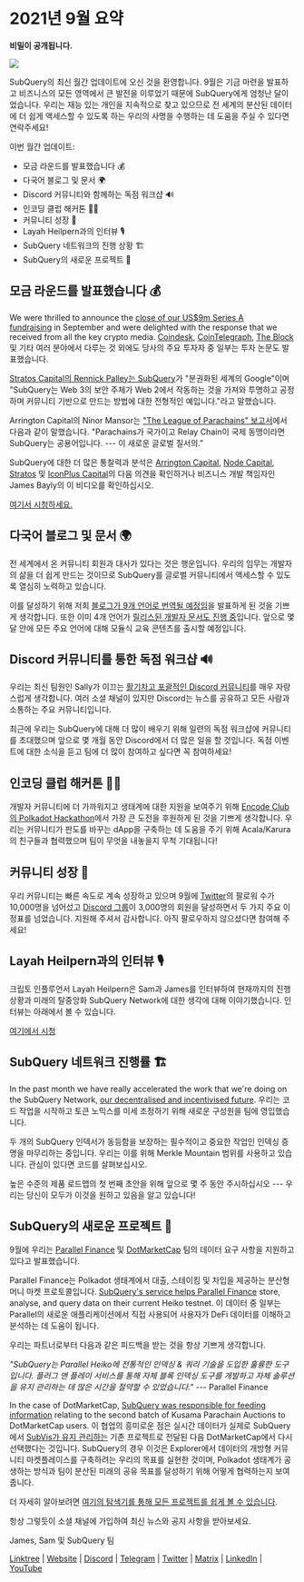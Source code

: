 # 2021년 9월 요약

**비밀이 공개됩니다.**

![](https://miro.medium.com/max/700/1*nU7PnYFMR6MMBfccYE_Ujg.png)

SubQuery의 최신 월간 업데이트에 오신 것을 환영합니다. 9월은 기금 마련을 발표하고 비즈니스의 모든 영역에서 큰 발전을 이루었기 때문에 SubQuery에게 엄청난 달이었습니다. 우리는 재능 있는 개인을 지속적으로 찾고 있으므로 전 세계의 분산된 데이터에 더 쉽게 액세스할 수 있도록 하는 우리의 사명을 수행하는 데 도움을 주실 수 있다면 연락주세요!

이번 월간 업데이트:

- 모금 라운드를 발표했습니다 💰
- 다국어 블로그 및 문서 🌍
- Discord 커뮤니티와 함께하는 독점 워크샵 🔊
- 인코딩 클럽 해커톤 👩‍🎓
- 커뮤니티 성장 🚀
- Layah Heilpern과의 인터뷰 🎙
- SubQuery 네트워크의 진행 상황 🏗
- SubQuery의 새로운 프로젝트 🤝

## 모금 라운드를 발표했습니다 💰

We were thrilled to announce the [close of our US$9m Series A fundraising](../blogs/20210908-SubQuery-Announces-US%249-Million-Funding-Round.md) in September and were delighted with the response that we received from all the key crypto media. [Coindesk](https://www.coindesk.com/business/2021/09/08/subquery-gets-9m-in-series-a-to-improve-access-to-blockchain-data-on-polkadot/), [CoinTelegraph](https://cointelegraph.com/news/subquery-raises-9m-for-polkadot-data-protocol), [The Block](https://www.theblockcrypto.com/post/116915/subquery-indexing-protocol-polkadot-funding-saft) 및 기타 여러 분야에서 다루는 것 외에도 당사의 주요 투자자 중 일부는 투자 논문도 발표했습니다.

[Stratos Capital의 Rennick Palley는 SubQuery](https://medium.com/stratos-technologies/the-google-of-the-decentralized-world-our-investment-in-subquery-e6e7d949b00a)가 "분권화된 세계의 Google"이며 "SubQuery는 Web 3의 보안 주체가 Web 2에서 작동하는 것을 가져와 투명하고 공정하며 커뮤니티 기반으로 만드는 방법에 대한 전형적인 예입니다."라고 말했습니다.

Arrington Capital의 Ninor Mansor는 ["The League of Parachains" 보고서](https://arringtonxrpcapital.com/2021/09/17/the-league-of-parachains-polkadot/)에서 다음과 같이 말했습니다. "Parachains가 국가이고 Relay Chain이 국제 동맹이라면 SubQuery는 공용어입니다. --- 이 새로운 글로벌 질서의."

SubQuery에 대한 더 많은 통찰력과 분석은 [Arrington Capital](https://arringtonxrpcapital.com/2021/09/08/building-the-multi-chain-world-announcing-our-investment-into-subquery/), [Node Capital](https://www.node.capital/blog-posts/a-subquery-to-supercharge-your-insights), [Stratos](https://medium.com/stratos-technologies/the-google-of-the-decentralized-world-our-investment-in-subquery-e6e7d949b00a) 및 [IconPlus Capital](https://medium.com/@iconpluscapital/understanding-the-aggregation-of-data-in-subquery-network-investment-thesis-90fe8f6b7abe)의 다음 의견을 확인하거나 비즈니스 개발 책임자인 James Bayly의 이 비디오를 확인하십시오.

[여기서 시청하세요.](https://youtu.be/NRn3E-ERIds)

## 다국어 블로그 및 문서 🌍

전 세계에서 온 커뮤니티 회원과 대사가 있다는 것은 행운입니다. 우리의 임무는 개발자의 삶을 더 쉽게 만드는 것이므로 SubQuery를 글로벌 커뮤니티에서 액세스할 수 있도록 열심히 노력하고 있습니다.

이를 달성하기 위해 저희 [블로그가 9개 언어로 번역될 예정임](https://blog.subquery.network/)을 발표하게 된 것을 기쁘게 생각합니다. 또한 이미 4개 언어가 [릴리스된 개발자 문서도 진행 중](https://doc.subquery.network/)입니다. 앞으로 몇 달 안에 모든 주요 언어에 대해 모듈식 교육 콘텐츠를 출시할 예정입니다.

## Discord 커뮤니티를 통한 독점 워크샵 🔊

우리는 최신 팀원인 Sally가 이끄는 [활기차고 포괄적인 Discord 커뮤니티](https://discord.com/invite/subquery)를 매우 자랑스럽게 생각합니다. 여러 소셜 채널이 있지만 Discord는 뉴스를 공유하고 모든 사람과 소통하는 주요 커뮤니티입니다.

최근에 우리는 SubQuery에 대해 더 많이 배우기 위해 일련의 독점 워크샵에 커뮤니티를 초대했으며 앞으로 몇 개월 동안 Discord에서 더 많은 일을 할 것입니다. 독점 이벤트에 대한 소식을 듣고 팀에 더 많이 참여하고 싶다면 꼭 참여하세요!

## 인코딩 클럽 해커톤 👩‍🎓

개발자 커뮤니티에 더 가까워지고 생태계에 대한 지원을 보여주기 위해 [Encode Club의 Polkadot Hackathon](https://medium.com/encode-club/polkadot-hack-challenges-7cfeba1a4c0e)에서 가장 큰 도전을 후원하게 된 것을 기쁘게 생각합니다. 우리는 커뮤니티가 판도를 바꾸는 dApp을 구축하는 데 도움을 주기 위해 Acala/Karura의 친구들과 협력했으며 팀이 무엇을 내놓을지 무척 기대됩니다!

## 커뮤니티 성장 🚀

우리 커뮤니티는 빠른 속도로 계속 성장하고 있으며 9월에 [Twitter](https://twitter.com/SubQueryNetwork)의 팔로워 수가 10,000명을 넘어섰고 [Discord 그룹](https://discord.com/invite/subquery)이 3,000명의 회원을 달성하면서 두 가지 주요 이정표를 넘었습니다. 지원해 주셔서 감사합니다. 아직 팔로우하지 않으셨다면 참여해 주세요!

## Layah Heilpern과의 인터뷰 🎙

크립토 인플루언서 Layah Heilpern은 Sam과 James를 인터뷰하여 현재까지의 진행 상황과 미래의 탈중앙화 SubQuery Network에 대한 생각에 대해 이야기했습니다. 인터뷰는 아래에서 볼 수 있습니다.

[여기에서 시청](https://youtu.be/WApnpFjEofg)

## SubQuery 네트워크 진행률 🏗

In the past month we have really accelerated the work that we're doing on the SubQuery Network, [our decentralised and incentivised future](../blogs/20210614-Introducing-SubQuery-Network-The-Next-Big-Step-Towards-our-Decentralised-Future.md). 우리는 코드 작업을 시작하고 토큰 노믹스를 미세 조정하기 위해 새로운 구성원을 팀에 영입했습니다.

두 개의 SubQuery 인덱서가 동등함을 보장하는 필수적이고 중요한 작업인 인덱싱 증명을 마무리하는 중입니다. 우리는 이를 위해 Merkle Mountain 범위를 사용하고 있습니다. 관심이 있다면 코드를 살펴보십시오.

높은 수준의 제품 로드맵의 첫 번째 초안을 위해 앞으로 몇 주 동안 주시하십시오 --- 우리는 당신이 모두가 이것을 원하고 있음을 알고 있습니다!

## SubQuery의 새로운 프로젝트 🤝

9월에 우리는 [Parallel Finance](https://parallel.fi/) 및 [DotMarketCap](http://www.dotmarketcap.com/) 팀의 데이터 요구 사항을 지원하고 있다고 발표했습니다.

Parallel Finance는 Polkadot 생태계에서 대출, 스테이킹 및 차입을 제공하는 분산형 머니 마켓 프로토콜입니다. [SubQuery's service helps Parallel Finance](../customer_announcements/20210916-Parallel-Finance-is-Creating-the-next-DeFi-Platform-using-SubQuery.md) store, analyse, and query data on their current Heiko testnet. 이 데이터 중 일부는 Parallel의 새로운 애플리케이션에서 직접 사용되어 사용자가 DeFi 데이터를 이해하고 분석하는 데 도움이 됩니다.

우리는 파트너로부터 다음과 같은 피드백을 받는 것을 항상 기쁘게 생각합니다.

_"SubQuery는 Parallel Heiko에 전통적인 인덱싱 & 쿼리 기술을 도입한 훌륭한 도구입니다. 플러그 앤 플레이 서비스를 통해 자체 블록 인덱싱 도구를 개발하고 자체 솔루션을 유지 관리하는 데 많은 시간을 절약할 수 있었습니다."_ --- Parallel Finance

In the case of DotMarketCap, [SubQuery was responsible for feeding information](../customer_announcements/20210909-DotMarketCap-Launches-with-Support-from-SubQuery-and-SubVis.md) relating to the second batch of Kusama Parachain Auctions to DotMarketCap users. 이 협업의 흥미로운 점은 실시간 데이터가 실제로 SubQuery에서 [SubVis가 유지 관리하는](https://explorer.subquery.network/subquery/subvis-io/kusama-auction) 기존 프로젝트로 전달된 다음 DotMarketCap에서 다시 선택했다는 것입니다. SubQuery의 경우 이것은 Explorer에서 데이터의 개방형 커뮤니티 마켓플레이스를 구축하려는 우리의 목표를 실현한 것이며, Polkadot 생태계가 공생하는 방식과 팀이 분산된 미래의 공유 목표를 달성하기 위해 어떻게 협력하는지 보여줍니다.

더 자세히 알아보려면 [여기의 탐색기를 통해 모든 프로젝트를 쉽게 볼 수 있습니다](https://explorer.subquery.network/).

항상 그렇듯이 소셜 채널에 가입하여 최신 뉴스와 공지 사항을 받아보세요.

James, Sam 및 SubQuery 팀

[Linktree](https://linktr.ee/subquerynetwork) | [Website](https://subquery.network/) | [Discord](https://discord.com/invite/78zg8aBSMG) | [Telegram](https://t.me/subquerynetwork) | [Twitter](https://twitter.com/subquerynetwork) | [Matrix](https://matrix.to/#/#subquery:matrix.org) | [LinkedIn](https://www.linkedin.com/company/subquery) | [YouTube](https://www.youtube.com/channel/UCi1a6NUUjegcLHDFLr7CqLw)

